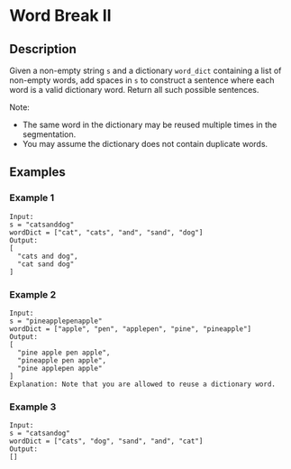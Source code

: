 # Word Break II

## Description

Given a non-empty string `s` and a dictionary `word_dict` containing a list of non-empty words, add spaces in `s` to construct a sentence where each word is a valid dictionary word. Return all such possible sentences.

Note:

- The same word in the dictionary may be reused multiple times in the segmentation.
- You may assume the dictionary does not contain duplicate words.

## Examples

### Example 1

```
Input:
s = "catsanddog"
wordDict = ["cat", "cats", "and", "sand", "dog"]
Output:
[
  "cats and dog",
  "cat sand dog"
]
```

### Example 2

```
Input:
s = "pineapplepenapple"
wordDict = ["apple", "pen", "applepen", "pine", "pineapple"]
Output:
[
  "pine apple pen apple",
  "pineapple pen apple",
  "pine applepen apple"
]
Explanation: Note that you are allowed to reuse a dictionary word.
```

### Example 3

```
Input:
s = "catsandog"
wordDict = ["cats", "dog", "sand", "and", "cat"]
Output:
[]
```